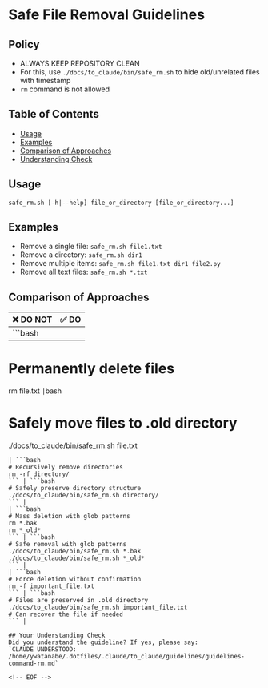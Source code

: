 <!-- ---
!-- Timestamp: 2025-05-21 02:31:14
!-- Author: ywatanabe
!-- File: /home/ywatanabe/.dotfiles/.claude/to_claude/guidelines/guidelines-command-rm.md
!-- --- -->

# Safe File Removal Guidelines

## Policy
- ALWAYS KEEP REPOSITORY CLEAN
- For this, use `./docs/to_claude/bin/safe_rm.sh` to hide old/unrelated files with timestamp
- `rm` command is not allowed

## Table of Contents
- [Usage](#usage)
- [Examples](#examples)
- [Comparison of Approaches](#comparison-of-approaches)
- [Understanding Check](#your-understanding-check)

## Usage
`safe_rm.sh [-h|--help] file_or_directory [file_or_directory...]`

## Examples
- Remove a single file: `safe_rm.sh file1.txt`
- Remove a directory: `safe_rm.sh dir1`
- Remove multiple items: `safe_rm.sh file1.txt dir1 file2.py`
- Remove all text files: `safe_rm.sh *.txt`

## Comparison of Approaches

| ❌ DO NOT | ✅ DO |
|-----------|------|
| ```bash
# Permanently delete files
rm file.txt
``` | ```bash
# Safely move files to .old directory
./docs/to_claude/bin/safe_rm.sh file.txt
``` |
| ```bash
# Recursively remove directories
rm -rf directory/
``` | ```bash
# Safely preserve directory structure
./docs/to_claude/bin/safe_rm.sh directory/
``` |
| ```bash
# Mass deletion with glob patterns
rm *.bak
rm *_old*
``` | ```bash
# Safe removal with glob patterns
./docs/to_claude/bin/safe_rm.sh *.bak
./docs/to_claude/bin/safe_rm.sh *_old*
``` |
| ```bash
# Force deletion without confirmation
rm -f important_file.txt
``` | ```bash
# Files are preserved in .old directory
./docs/to_claude/bin/safe_rm.sh important_file.txt
# Can recover the file if needed
``` |

## Your Understanding Check
Did you understand the guideline? If yes, please say:
`CLAUDE UNDERSTOOD: /home/ywatanabe/.dotfiles/.claude/to_claude/guidelines/guidelines-command-rm.md`

<!-- EOF -->